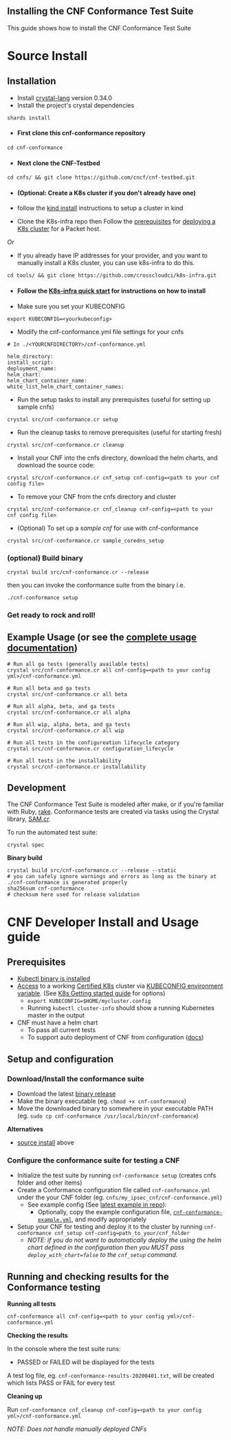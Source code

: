 Installing the CNF Conformance Test Suite
---

This guide shows how to install the CNF Conformance Test Suite


# Source Install

## Installation
  * Install [crystal-lang](https://crystal-lang.org/install/) version 0.34.0
  * Install the project's crystal dependencies
  ```
  shards install
  ```
  * #### First clone this cnf-conformance repository 
  ```
  cd cnf-conformance
  ```
  * #### Next clone the CNF-Testbed 
  ```
  cd cnfs/ && git clone https://github.com/cncf/cnf-testbed.git
  ```
  * #### (Optional: Create a K8s cluster if you don't already have one)

  * follow the [kind install](KIND-INSTALL.md) instructions to setup a cluster in kind


  * Clone the K8s-infra repo then Follow the [prerequisites](https://github.com/cncf/cnf-testbed/tree/master/tools#pre-requisites) for [deploying a K8s cluster](https://github.com/cncf/cnf-testbed/tree/master/tools#deploying-a-kubernetes-cluster-using-the-makefile--ci-tools)  for a Packet host. 

  *Or* 
  * If you already have IP addresses for your provider, and you want to manually install a K8s cluster, you can use k8s-infra to do this.
  ```
  cd tools/ && git clone https://github.com/crosscloudci/k8s-infra.git
  ```
  * #### Follow the [K8s-infra quick start](https://github.com/crosscloudci/k8s-infra/blob/master/README.md#quick-start) for instructions on how to install

  * Make sure you set your KUBECONFIG
  ```
  export KUBECONFIG=<yourkubeconfig>
  ```
  * Modify the cnf-conformance.yml file settings for your cnfs  
  ```
  # In ./<YOURCNFDIRECTORY>/cnf-conformance.yml
  
helm_directory: 
install_script: 
deployment_name: 
helm_chart: 
helm_chart_container_name: 
white_list_helm_chart_container_names: 
  ```

  * Run the setup tasks to install any prerequisites (useful for setting up sample cnfs)
  ``` 
  crystal src/cnf-conformance.cr setup
  ```
  * Run the cleanup tasks to remove prerequisites (useful for starting fresh)
  ``` 
  crystal src/cnf-conformance.cr cleanup
  ```
  * Install your CNF into the cnfs directory, download the helm charts, and download the source code:
  ```
  crystal src/cnf-conformance.cr cnf_setup cnf-config=<path to your cnf config file>
  ```
  * To remove your CNF from the cnfs directory and cluster
  ```
  crystal src/cnf-conformance.cr cnf_cleanup cnf-config=<path to your cnf config file>
  ```
  * (Optional) To set up a *sample cnf* for use with cnf-conformance
  ``` 
  crystal src/cnf-conformance.cr sample_coredns_setup
  ```
### (optional) Build binary

```
crystal build src/cnf-conformance.cr --release
```

then you can invoke the conformance suite from the binary i.e.

```
./cnf-conformance setup
```



### Get ready to rock and roll! 

## Example Usage (or see the [complete usage documentation](https://github.com/cncf/cnf-conformance/blob/master/USAGE.md))
  ```
  # Run all ga tests (generally available tests)
  crystal src/cnf-conformance.cr all cnf-config=<path to your config yml>/cnf-conformance.yml
  
  # Run all beta and ga tests
  crystal src/cnf-conformance.cr all beta 
  
  # Run all alpha, beta, and ga tests
  crystal src/cnf-conformance.cr all alpha
  
  # Run all wip, alpha, beta, and ga tests
  crystal src/cnf-conformance.cr all wip
  
  # Run all tests in the configureation lifecycle category
  crystal src/cnf-conformance.cr configuration_lifecycle 
  
  # Run all tests in the installability
  crystal src/cnf-conformance.cr installability 
  ```

## Development
  The CNF Conformance Test Suite is modeled after make, or if you're familiar with Ruby, [rake](https://github.com/ruby/rake). Conformance tests are created via tasks using the Crystal library, [SAM.cr](https://github.com/imdrasil/sam.cr). 

  To run the automated test suite:
  ``` 
  crystal spec
  ```

**Binary build**

```
crystal build src/cnf-conformance.cr --release --static
# you can safely ignore warnings and errors as long as the binary at ./cnf-conformance is generated properly
sha256sum cnf-conformance
# checksum here used for release validation
```

# CNF Developer Install and Usage guide

## Prerequisites

- [Kubectl binary is installed](https://kubernetes.io/docs/tasks/tools/install-kubectl/)
- [Access](https://kubernetes.io/docs/tasks/access-application-cluster/access-cluster/) to a working [Certified K8s](https://cncf.io/ck) cluster via [KUBECONFIG environment variable](https://kubernetes.io/docs/tasks/access-application-cluster/configure-access-multiple-clusters/#set-the-kubeconfig-environment-variable). (See [K8s Getting started guide](https://kubernetes.io/docs/setup/) for options)
    - `export KUBECONFIG=$HOME/mycluster.config`
    - Running `kubectl cluster-info` should show a running Kubernetes master in the output
- CNF must have a helm chart
  - To pass all current tests
  - To support auto deployment of CNF from configuration ([docs](https://github.com/cncf/cnf-conformance/blob/master/CNF_CONFORMANCE_YML_USAGE.md))


## Setup and configuration

### Download/Install the conformance suite

- Download the latest [binary release](https://github.com/cncf/cnf-conformance/releases)
- Make the binary executable (eg. `chmod +x cnf-conformance`)
- Move the downloaded binary to somewhere in your executable PATH (eg. `sudo cp cnf-conformance /usr/local/bin/cnf-conformance`)

 **Alternatives**

- [source install](https://github.com/cncf/cnf-conformance/blob/master/INSTALL.md#source-install) above


### Configure the conformance suite for testing a CNF
- Initialize the test suite by running `cnf-conformance setup` (creates cnfs folder and other items)
- Create a Conformance configuration file called `cnf-conformance.yml` under the your CNF folder (eg. `cnfs/my_ipsec_cnf/cnf-conformance.yml`)
  - See example config (See [latest example in repo](https://github.com/cncf/cnf-conformance/blob/master/cnf-conformance.example.yml)): 
    - Optionally, copy the example configuration file, [`cnf-conformance-example.yml`](https://github.com/cncf/cnf-conformance/blob/master/cnf-conformance.example.yml), and modify appropriately
- Setup your CNF for testing and deploy it to the cluster by running `cnf-conformance cnf_setup cnf-config=path_to_your/cnf_folder`
    - _NOTE: if you do not want to automatically deploy the using the helm chart defined in the configuration then you MUST pass `deploy_with_chart=false` to the `cnf_setup` command._


## Running and checking results for the Conformance testing


**Running all tests**

```
cnf-conformance all cnf-config=<path to your config yml>/cnf-conformance.yml
```

**Checking the results**

In the console where the test suite runs:
- PASSED or FAILED will be displayed for the tests

A test log file, eg. `cnf-conformance-results-20200401.txt`, will be created which lists PASS or FAIL for every test

**Cleaning up**

Run `cnf-conformance cnf_cleanup cnf-config=<path to your config yml>/cnf-conformance.yml` 

_NOTE: Does not handle manually deployed CNFs_


